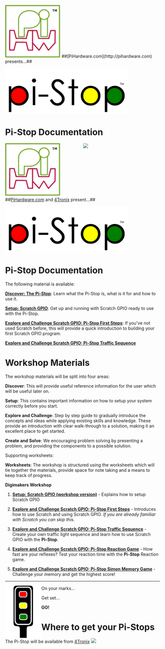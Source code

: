 <img src="markdown_source/img/pihwlogotm.png" width=180 />
##[PiHardware.com](http://pihardware.com) presents...##
<p>
<img src="markdown_source/img/LogoDesignNormal.png" width=400 />

# Pi-Stop Documentation #
<img src="markdown_source/img/pihwlogotm.png" width=180 /><img style="float:right" src="img/4tronix.jpg" width=250 />
##[PiHardware.com](http://pihardware.com) and [4Tronix](http://4Tronix.com) present...##
<p>
<img src="markdown_source/img/LogoDesignNormal.png" width=400 />

# Pi-Stop Documentation #

The following material is available:

[**Discover: The Pi-Stop**](Discover-PiStop.md): Learn what the Pi-Stop is, what is it for and how to use it.

[**Setup: Scratch GPIO**](Setup-ScratchGPIO.md): Get up and running with Scratch GPIO ready to use with the Pi-Stop.

[**Explore and Challenge Scratch GPIO: Pi-Stop First Steps**](ExploreScratchGPIO-PiStopFirstSteps.md): If you've not used Scratch before, this will provide a quick introduction to building your first Scratch GPIO program.

[**Explore and Challenge Scratch GPIO: Pi-Stop Traffic Sequence**](ExploreScratchGPIO-PiStopTrafficSequence.md)

# Workshop Materials #
The workshop materials will be split into four areas:

**Discover**: This will provide useful reference information for the user which will be useful later on.

**Setup**: This contains important information on how to setup your system correctly before you start.

**Explore and Challenge**: Step by step guide to gradually introduce the concepts and ideas while applying existing skills and knowledge.  These provide an introduction with clear walk-through to a solution, making it an excellent place to get started. 

**Create and Solve**: We encouraging problem solving by presenting a problem, and providing the components to a possible solution.

Supporting worksheets:

**Worksheets**: The workshop is structured using the worksheets which will tie together the materials, provide space for note taking and a means to keep track of progress. 

**Digimakers Workshop**

1. [**Setup: Scratch GPIO (workshop version)**](markdown_source/WS-Setup-ScratchGPIO.md) - Explains how to setup Scratch GPIO

1. [**Explore and Challenge Scratch GPIO: Pi-Stop First Steps**](markdown_source/ExploreScratchGPIO-PiStopFirstSteps.md) - Introduces how to use Scratch and using Scratch GPIO.  *If you are already familiar with Scratch you can skip this.*

1. [**Explore and Challenge Scratch GPIO: Pi-Stop Traffic Sequence**](markdown_source/ExploreScratchGPIO-PiStopTrafficSequence.md) - Create your own traffic light sequence and learn how to use Scratch GPIO with the **Pi-Stop**.

1. [**Explore and Challenge Scratch GPIO: Pi-Stop Reaction Game**](markdown_source/ExploreScratchGPIO-PiStopReactionGame.md) - How fast are your reflexes?  Test your reaction time with the **Pi-Stop** Reaction game.

1. [**Explore and Challenge Scratch GPIO: Pi-Stop Simon Memory Game**](markdown_source/ExploreScratchGPIO-PiStopMemoryGame.md) - Challenge your memory and get the highest score!


----------

<img style="float:left" src="markdown_source/img/pi-stoptop.png" height=170 />
On your marks...

Get set...

**GO!**


# Where to get your Pi-Stops #

The Pi-Stop will be available from [4Tronix](http://4Tronix.com)
<img src="markdown_source/markdown_source/img/4tronix.jpg" width=200 />
